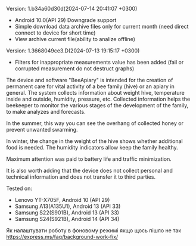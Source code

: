 
Version:  1.b34a60d30d(2024-07-14 20:41:07 +0300)
  - Android 10.0(API 29) Downgrade support
  - Simple download data archive files only for current month (need direct connect to device for short time)
  - View archive current file(ability to analize offline)

Version:  1.3668049ce3.D(2024-07-13 19:15:17 +0300)
  - Filters for inappropriate measurements value has been added (fail or corrupted measurement do not destruct graphs)
 
 The device and software "BeeApiary" is intended for the creation of permanent care for vital activity of a bee family (hive) or an apiary in general. The system collects information about weight hive, temperature inside and outside, humidity, pressure, etc. Collected information helps the beekeeper to monitor the various stages of the development of the family, to make analyzes and forecasts. 

In the summer, this way you can see the overhang of collected honey or prevent unwanted swarming.    

In winter, the change in the weight of the hive shows whether additional food is needed. The humidity indicators allow keep the family healthy.

Maximum attention was paid to battery life and traffic minimization.

It is also worth adding that the device does not collect personal and technical information and does not transfer it to third parties.

Tested on:
 - Lenovo YT-X705F, Android 10 (API 29)
 - Samsung A13(A135U1), Android 13 (API 33)
 - Samsung S22(S901B), Android 13 (API 33) 
 - Samsung S24(S921B), Android 14 (API 34)

Як налаштувати роботу в фоновому режимі якщо щось пішло не так
https://express.ms/faq/background-work-fix/
